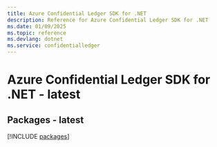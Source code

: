 ```yaml
---
title: Azure Confidential Ledger SDK for .NET
description: Reference for Azure Confidential Ledger SDK for .NET
ms.date: 01/09/2025
ms.topic: reference
ms.devlang: dotnet
ms.service: confidentialledger
---
```

# Azure Confidential Ledger SDK for .NET - latest
## Packages - latest
[!INCLUDE [packages](confidential-ledger-index.md)]